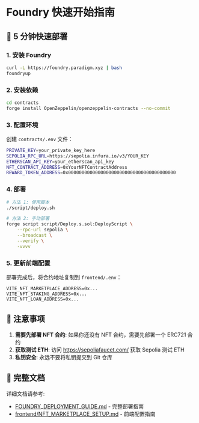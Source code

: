 # Foundry 快速开始指南

## 🚀 5 分钟快速部署

### 1. 安装 Foundry

```bash
curl -L https://foundry.paradigm.xyz | bash
foundryup
```

### 2. 安装依赖

```bash
cd contracts
forge install OpenZeppelin/openzeppelin-contracts --no-commit
```

### 3. 配置环境

创建 `contracts/.env` 文件：

```bash
PRIVATE_KEY=your_private_key_here
SEPOLIA_RPC_URL=https://sepolia.infura.io/v3/YOUR_KEY
ETHERSCAN_API_KEY=your_etherscan_api_key
NFT_CONTRACT_ADDRESS=0xYourNFTContractAddress
REWARD_TOKEN_ADDRESS=0x0000000000000000000000000000000000000000
```

### 4. 部署

```bash
# 方法 1: 使用脚本
./script/deploy.sh

# 方法 2: 手动部署
forge script script/Deploy.s.sol:DeployScript \
    --rpc-url sepolia \
    --broadcast \
    --verify \
    -vvvv
```

### 5. 更新前端配置

部署完成后，将合约地址复制到 `frontend/.env`：

```env
VITE_NFT_MARKETPLACE_ADDRESS=0x...
VITE_NFT_STAKING_ADDRESS=0x...
VITE_NFT_LOAN_ADDRESS=0x...
```

## 📝 注意事项

1. **需要先部署 NFT 合约**: 如果你还没有 NFT 合约，需要先部署一个 ERC721 合约
2. **获取测试 ETH**: 访问 https://sepoliafaucet.com/ 获取 Sepolia 测试 ETH
3. **私钥安全**: 永远不要将私钥提交到 Git 仓库

## 🔗 完整文档

详细文档请参考:
- [FOUNDRY_DEPLOYMENT_GUIDE.md](../FOUNDRY_DEPLOYMENT_GUIDE.md) - 完整部署指南
- [frontend/NFT_MARKETPLACE_SETUP.md](../frontend/NFT_MARKETPLACE_SETUP.md) - 前端配置指南

